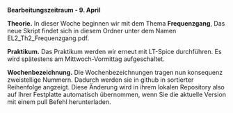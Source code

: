 __Bearbeitungszeitraum - 9. April__

__Theorie.__ 
In dieser Woche beginnen wir mit dem Thema **Frequenzgang**, Das neue Skript findet sich in diesem Ordner unter dem Namen EL2_Th2_Frequenzgang.pdf.

__Praktikum.__
Das Praktikum werden wir erneut mit LT-Spice durchführen. Es wird spätestens am Mittwoch-Vormittag aufgeschaltet.

__Wochenbezeichnung.__
Die Wochenbezeichnungen tragen nun konsequenz zweistellige Nummern. Dadurch werden sie in github in sortierter Reihenfolge angzeigt. 
Diese Änderung wird in ihrem lokalen Repository also auf Ihrer Festplatte automatisch übernommen, wenn Sie die aktuelle Version mit einem pull Befehl herunterladen.